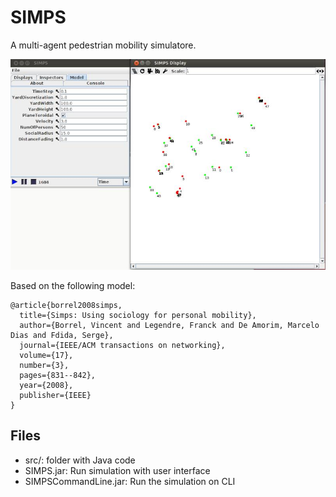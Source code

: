 # SIMPS

A multi-agent pedestrian mobility simulatore.

![Alt text](SIMPS_image.jpeg?raw=true "User Interface")


Based on the following model:
```
@article{borrel2008simps,
  title={Simps: Using sociology for personal mobility},
  author={Borrel, Vincent and Legendre, Franck and De Amorim, Marcelo Dias and Fdida, Serge},
  journal={IEEE/ACM transactions on networking},
  volume={17},
  number={3},
  pages={831--842},
  year={2008},
  publisher={IEEE}
}
```

## Files

- src/: folder with Java code
- SIMPS.jar: Run simulation with user interface
- SIMPSCommandLine.jar: Run the simulation on CLI
